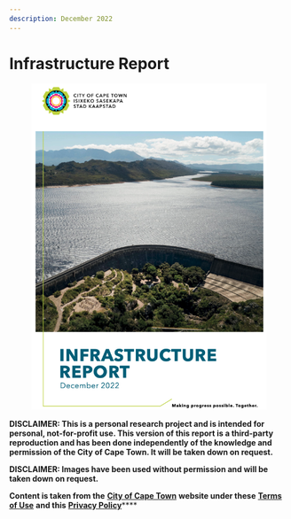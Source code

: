 ```yaml
---
description: December 2022
---
```


# Infrastructure Report



<figure><img src=".gitbook/assets/image (76).png" alt=""><figcaption></figcaption></figure>

**DISCLAIMER: This is a personal research project and is intended for personal, not-for-profit use. This version of this report is a third-party reproduction and has been done independently of the knowledge and permission of the City of Cape Town. It will be taken down on request.**&#x20;

**DISCLAIMER: Images have been used without permission and will be taken down on request.**

**Content is taken from the** [**City of Cape Town**](https://www.capetown.gov.za/) **website under these** [**Terms of Use**](https://www.capetown.gov.za/General/Terms-of-use) **and this** [**Privacy Policy**](https://www.capetown.gov.za/General/Privacy)****
